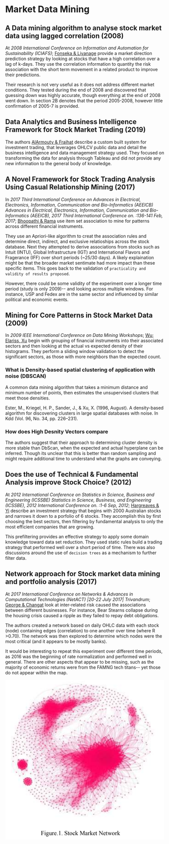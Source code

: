 # Market Data Mining

## A Data mining algorithm to analyse stock market data using lagged correlation (2008)

At _2008 International Conference on Information and Automation for Sustainability (ICIAFS)_; [Fonseka & Liyanage](Mining_using_Lagged_Correlation.pdf) provide a market direction prediction strategy by looking at stocks that have a high correlation over a lag of k-days.  They use the correlation information to quantity the risk association with the short term movement in a related product to improve their predictions.

Their research is not very useful as it does not address different market conditions.  They tested during the end of 2008 and discovered that guessing down was highly accurate, though everything at the end of 2008 went down.  In section 2B denotes that the period 2005-2008, however little confirmation of 2005-7 is provided.

## Data Analytics and Business Intelligence Framework for Stock Market Trading (2019)

The authors [AlArmouty & Fraihat](Analytics_and_BI_for_StockMarket_Trading.pdf) describe a custom built system for investment trading, that leverages OHLCV public data and detail the business intelligence and data management strategy used.  They focused on transforming the data for analysis through Tableau and did not provide any new information to the general body of knowledge.

## A Novel Framework for Stock Trading Analysis Using Casual Relationship Mining (2017)

In _2017 Third International Conference on Advances in Electrical, Electronics, Information, Communication and Bio-Informatics (AEEICB) Advances in Electrical, Electronics, Information, Communication and Bio-Informatics (AEEICB), 2017 Third International Conference on. :136-141 Feb, 2017_; [Bhoopathi & Rama](Casual_Relationship_Mining.pdf) use item set association to mine for patterns across different financial instruments.

They use an Apriori-like algorithm to creat the association rules and determine direct, indirect, and exclusive relatioships across the stock database.  Next they attempted to derive associations from stocks such as Intuit (INTU), Global Infrastructure (IGT) and International Flavors and Fragerance (IFF) over short periods (~25/30 days).  A likely explaination might be that the broader market sentimate had more impact than these specific items. This goes back to the validation of `practicality and validity of results proposed`.

However, there could be some validity of the experiment over a longer time period (study is only 2009)-- and looking across multiple windows.  For instance, USP and Fedex are in the same sector and influenced by similar political and economic events.

## Mining for Core Patterns in Stock Market Data (2009)

In _2009 IEEE International Conference on Data Mining Workshops_; [Wu; Elariss, Xu](Mining_CorePatterns_in_MarketData.pdf) begin with grouping of financial instruments into their associated sectors and then looking at the actual vs expected density of their histograms.  They perform a sliding window validation to detect the significant sectors, as those with more neighbors than the expected count.

### What is Density-based spatial clustering of application with noise (DBSCAN)

A common data mining algorithm that takes a minimum distance and minimum number of points, then estimates the unsupervised clusters that meet those densities.

Ester, M., Kriegel, H. P., Sander, J., & Xu, X. (1996, August). A density-based algorithm for discovering clusters in large spatial databases with noise. In Kdd (Vol. 96, No. 34, pp. 226–231).

### How does High Desnity Vectors compare

The authors suggest that their approach to determining cluster density is more stable than DbScan, when the expected and actual hyperplane can be inferred.  Though its unclear that this is better than random sampling and might require additional time to understand what the graphs are conveying.

## Does the use of Technical & Fundamental Analysis improve Stock Choice? (2012)

At _2012 International Conference on Statistics in Science, Business and Engineering (ICSSBE) Statistics in Science, Business, and Engineering (ICSSBE), 2012 International Conference on. :1-6 Sep, 2012_; [Hargreaves & Yi](DataMining_Technical_vs_Fundamental_Analysis.pdf) describe an investment strategy that begins with 2000 Australian stocks and narrows it down to a porfolio of 6 stocks.  They accomplish this by first choosing the best sectors, then filtering by fundamental analysis to only the most efficient companies that are growing.

This prefiltering provides an effective strategy to apply some domain knowledge toward data set reduction.  They used static rules build a trading strategy that performed well over a short period of time.  There was also discussions around the use of `decision trees` as a mechanism to further filter data.

## Network approach for Stock market data mining and portfolio analysis (2017)

At _2017 International Conference on Networks & Advances in Computational Technologies (NetACT) |20-22 July 2017| Trivandrum_; [George & Changat](Network_approach_StockMarket_datamining_and_portfolio_analysis.pdf) look at inter-related risk caused the associations between different businesses.  For instance, Bear Stearns collapse during the housing crisis caused a ripple as they failed to repay debt obligations.

The authors created a network based on daily OHLC data with each stock (node) containing edges (correlation) to one another over time (where R >0.70).  The network was then explored to determine which nodes were the most critical (and it appears to be mostly banks).

It would be interesting to repeat this experiment over different time periods, as 2016 was the beginning of rate normalization and performed well in general.  There are other aspects that appear to be missing, such as the majority of economic returns were from the FAMNG tech titans-- yet those do not appear within the map.

![market_network.png](market_network.png)
